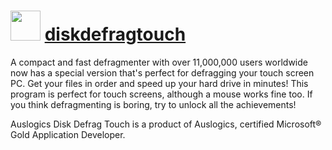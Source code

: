 ﻿# <img src="https://cdn.rawgit.com/chocolatey/chocolatey-coreteampackages/136ef0bb871e04da4d9e0e0da37902930c80c2b4/icons/diskdefragtouch.png" width="48" height="48"/> [diskdefragtouch](https://chocolatey.org/packages/diskdefragtouch)


A compact and fast defragmenter with over 11,000,000 users worldwide now has a special version that's perfect for defragging your touch screen PC. Get your files in order and speed up your hard drive in minutes! This program is perfect for touch screens, although a mouse works fine too. If you think defragmenting is boring, try to unlock all the achievements!

Auslogics Disk Defrag Touch is a product of Auslogics, certified Microsoft® Gold Application Developer.

